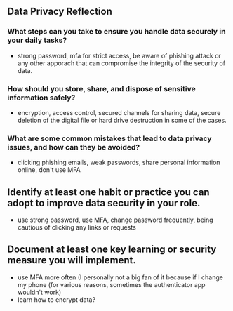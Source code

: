 ## Data Privacy Reflection

### What steps can you take to ensure you handle data securely in your daily tasks?
- strong password, mfa for strict access, be aware of phishing attack or any other apporach that can compromise the integrity of the security of data.

### How should you store, share, and dispose of sensitive information safely?
- encryption, access control, secured channels for sharing data, secure deletion of the digital file or hard drive destruction in some of the cases.

### What are some common mistakes that lead to data privacy issues, and how can they be avoided?
- clicking phishing emails, weak passwords,  share personal information online, don't use MFA


## Identify at least one habit or practice you can adopt to improve data security in your role.
- use strong password, use MFA, change password frequently, being cautious of clicking any links or requests

## Document at least one key learning or security measure you will implement.
- use MFA more often (I personally not a big fan of it because if I change my phone (for various reasons, sometimes the authenticator app wouldn't work)
- learn how to encrypt data?
